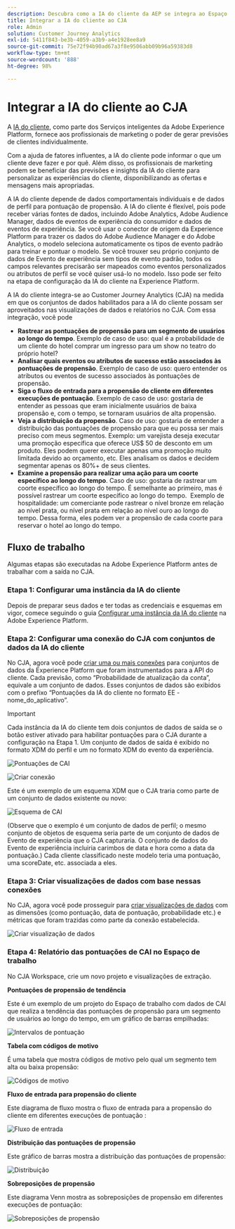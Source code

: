 ```yaml
---
description: Descubra como a IA do cliente da AEP se integra ao Espaço de trabalho no CJA.
title: Integrar a IA do cliente ao CJA
role: Admin
solution: Customer Journey Analytics
exl-id: 5411f843-be3b-4059-a3b9-a4e1928ee8a9
source-git-commit: 75e72f94b90ad67a3f8e9506abb09b96a59383d8
workflow-type: tm+mt
source-wordcount: '888'
ht-degree: 98%

---
```


# Integrar a IA do cliente ao CJA

A [IA do cliente](https://experienceleague.adobe.com/docs/experience-platform/intelligent-services/customer-ai/overview.html?lang=pt-BR), como parte dos Serviços inteligentes da Adobe Experience Platform, fornece aos profissionais de marketing o poder de gerar previsões de clientes individualmente.

Com a ajuda de fatores influentes, a IA do cliente pode informar o que um cliente deve fazer e por quê. Além disso, os profissionais de marketing podem se beneficiar das previsões e insights da IA do cliente para personalizar as experiências do cliente, disponibilizando as ofertas e mensagens mais apropriadas.

A IA do cliente depende de dados comportamentais individuais e de dados de perfil para pontuação de propensão. A IA do cliente é flexível, pois pode receber várias fontes de dados, incluindo Adobe Analytics, Adobe Audience Manager, dados de eventos de experiência do consumidor e dados de eventos de experiência. Se você usar o conector de origem da Experience Platform para trazer os dados do Adobe Audience Manager e do Adobe Analytics, o modelo seleciona automaticamente os tipos de evento padrão para treinar e pontuar o modelo. Se você trouxer seu próprio conjunto de dados de Evento de experiência sem tipos de evento padrão, todos os campos relevantes precisarão ser mapeados como eventos personalizados ou atributos de perfil se você quiser usá-lo no modelo. Isso pode ser feito na etapa de configuração da IA do cliente na Experience Platform. &#x200B;

A IA do cliente integra-se ao Customer Journey Analytics (CJA) na medida em que os conjuntos de dados habilitados para a IA do cliente possam ser aproveitados nas visualizações de dados e relatórios no CJA. Com essa integração, você pode

* **Rastrear as pontuações de propensão para um segmento de usuários ao longo do tempo**. Exemplo de caso de uso: qual é a probabilidade de um cliente do hotel comprar um ingresso para um show no teatro do próprio hotel?
* **Analisar quais eventos ou atributos de sucesso estão associados às pontuações de propensão**. &#x200B;Exemplo de caso de uso: quero entender os atributos ou eventos de sucesso associados às pontuações de propensão.
* **Siga o fluxo de entrada para a propensão do cliente em diferentes execuções de pontuação**. Exemplo de caso de uso: gostaria de entender as pessoas que eram inicialmente usuários de baixa propensão e, com o tempo, se tornaram usuários de alta propensão.
* **Veja a distribuição da propensão**. Caso de uso: gostaria de entender a distribuição das pontuações de propensão para que eu possa ser mais preciso com meus segmentos. &#x200B;Exemplo: um varejista deseja executar uma promoção específica que oferece US$ 50 de desconto em um produto. Eles podem querer executar apenas uma promoção muito limitada devido ao orçamento, etc. Eles analisam os dados e decidem segmentar apenas os 80%+&#x200B; de seus clientes.
* **Examine a propensão para realizar uma ação para um coorte específico ao longo do tempo**. Caso de uso: gostaria de rastrear um coorte específico ao longo do tempo. É semelhante ao primeiro, mas é possível rastrear um coorte específico ao longo do tempo. &#x200B; Exemplo de hospitalidade: um comerciante pode rastrear o nível bronze em relação ao nível prata, ou nível prata em relação ao nível ouro ao longo do tempo. Dessa forma, eles podem ver a propensão de cada coorte para reservar o hotel ao longo do tempo. &#x200B;

## Fluxo de trabalho

Algumas etapas são executadas na Adobe Experience Platform antes de trabalhar com a saída no CJA.

### Etapa 1: Configurar uma instância da IA do cliente

Depois de preparar seus dados e ter todas as credenciais e esquemas em vigor, comece seguindo o guia [Configurar uma instância da IA do cliente](https://experienceleague.adobe.com/docs/experience-platform/intelligent-services/customer-ai/user-guide/configure.html?lang=pt-BR) na Adobe Experience Platform.

### Etapa 2: Configurar uma conexão do CJA com conjuntos de dados da IA do cliente

No CJA, agora você pode [criar uma ou mais conexões](/help/connections/create-connection.md) para conjuntos de dados da Experience Platform que foram instrumentados para a API do cliente. Cada previsão, como “Probabilidade de atualização da conta”, equivale a um conjunto de dados. Esses conjuntos de dados são exibidos com o prefixo “Pontuações da IA do cliente no formato EE - nome_do_aplicativo”.

>[!IMPORTANT]
>
>Cada instância da IA do cliente tem dois conjuntos de dados de saída se o botão estiver ativado para habilitar pontuações para o CJA durante a configuração na Etapa 1. Um conjunto de dados de saída é exibido no formato XDM do perfil e um no formato XDM do evento da experiência.

![Pontuações de CAI](assets/cai-scores.png)

![Criar conexão](assets/create-conn.png)

Este é um exemplo de um esquema XDM que o CJA traria como parte de um conjunto de dados existente ou novo:

![Esquema de CAI](assets/cai-schema.png)

(Observe que o exemplo é um conjunto de dados de perfil; o mesmo conjunto de objetos de esquema seria parte de um conjunto de dados de Evento de experiência que o CJA capturaria. O conjunto de dados do Evento de experiência incluiria carimbos de data e hora como a data da pontuação.) Cada cliente classificado neste modelo teria uma pontuação, uma scoreDate, etc. associada a eles.

### Etapa 3: Criar visualizações de dados com base nessas conexões

No CJA, agora você pode prosseguir para [criar visualizações de dados](/help/data-views/create-dataview.md) com as dimensões (como pontuação, data de pontuação, probabilidade etc.) e métricas que foram trazidas como parte da conexão estabelecida.

![Criar visualização de dados](assets/create-dataview.png)

### Etapa 4: Relatório das pontuações de CAI no Espaço de trabalho

No CJA Workspace, crie um novo projeto e visualizações de extração.

**Pontuações de propensão de tendência**

Este é um exemplo de um projeto do Espaço de trabalho com dados de CAI que realiza a tendência das pontuações de propensão para um segmento de usuários ao longo do tempo, em &#x200B;um gráfico de barras empilhadas:

![Intervalos de pontuação](assets/workspace-scores.png)

**Tabela com códigos de motivo**

É uma tabela que mostra códigos de motivo pelo qual um segmento tem alta ou baixa propensão:

![Códigos de motivo](assets/reason-codes.png)

**Fluxo de entrada para propensão do cliente**

Este diagrama de fluxo mostra o fluxo de entrada para a propensão do cliente em diferentes execuções de pontuação &#x200B;:

![Fluxo de entrada](assets/flow.png)

**Distribuição das pontuações de propensão**

Este gráfico de barras mostra a distribuição das pontuações de propensão:

![Distribuição](assets/distribution.png)

**Sobreposições de propensão**

Este diagrama Venn mostra as sobreposições de propensão em diferentes execuções de pontuação:

![Sobreposições de propensão](assets/venn.png)
